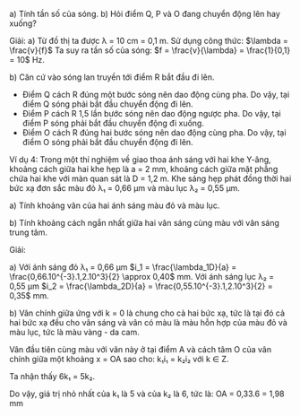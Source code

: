 a) Tính tần số của sóng.
b) Hỏi điểm Q, P và O đang chuyển động lên hay xuống?

Giải:
a) Từ đồ thị ta được λ = 10 cm = 0,1 m.
Sử dụng công thức: $\lambda = \frac{v}{f}$
Ta suy ra tần số của sóng: $f = \frac{v}{\lambda} = \frac{1}{0,1} = 10$ Hz.

b) Căn cứ vào sóng lan truyền tới điểm R bắt đầu đi lên.
- Điểm Q cách R đúng một bước sóng nên dao động cùng pha. Do vậy, tại điểm Q sóng phải bắt đầu chuyển động đi lên.
- Điểm P cách R 1,5 lần bước sóng nên dao động ngược pha. Do vậy, tại điểm P sóng phải bắt đầu chuyển động đi xuống.
- Điểm O cách R đúng hai bước sóng nên dao động cùng pha. Do vậy, tại điểm O sóng phải bắt đầu chuyển động đi lên.

Ví dụ 4: Trong một thí nghiệm về giao thoa ánh sáng với hai khe Y-âng, khoảng cách giữa hai khe hẹp là a = 2 mm, khoảng cách giữa mặt phẳng chứa hai khe với màn quan sát là D = 1,2 m. Khe sáng hẹp phát đồng thời hai bức xạ đơn sắc màu đỏ λ₁ = 0,66 μm và màu lục λ₂ = 0,55 μm.

a) Tính khoảng vân của hai ánh sáng màu đỏ và màu lục.

b) Tính khoảng cách ngắn nhất giữa hai vân sáng cùng màu với vân sáng trung tâm.

Giải:

a) Với ánh sáng đỏ λ₁ = 0,66 μm
   $i_1 = \frac{\lambda_1D}{a} = \frac{0,66.10^{-3}.1,2.10^3}{2} \approx 0,40$ mm.
   Với ánh sáng lục λ₂ = 0,55 μm
   $i_2 = \frac{\lambda_2D}{a} = \frac{0,55.10^{-3}.1,2.10^3}{2} = 0,35$ mm.

b) Vân chính giữa ứng với k = 0 là chung cho cả hai bức xạ, tức là tại đó cả hai bức xạ đều cho vân sáng và vân có màu là màu hỗn hợp của màu đỏ và màu lục, tức là màu vàng - da cam.

Vân đầu tiên cùng màu với vân này ở tại điểm A và cách tâm O của vân chính giữa một khoảng x = OA sao cho: k₁i₁ = k₂i₂ với k ∈ Z.

Ta nhận thấy 6k₁ = 5k₂.

Do vậy, giá trị nhỏ nhất của k₁ là 5 và của k₂ là 6, tức là:
OA = 0,33.6 = 1,98 mm